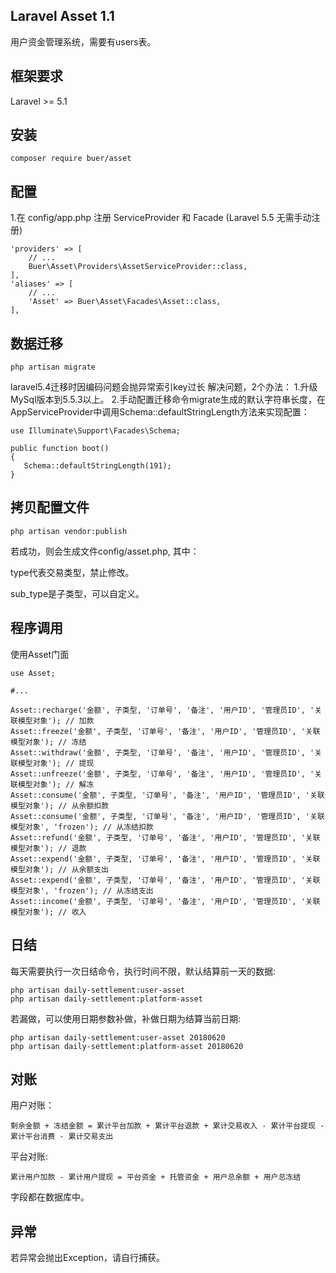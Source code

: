 ## Laravel Asset 1.1
用户资金管理系统，需要有users表。

## 框架要求
Laravel >= 5.1

## 安装
```
composer require buer/asset
```

## 配置
1.在 config/app.php 注册 ServiceProvider 和 Facade (Laravel 5.5 无需手动注册)
```
'providers' => [
    // ...
    Buer\Asset\Providers\AssetServiceProvider::class,
],
'aliases' => [
    // ...
    'Asset' => Buer\Asset\Facades\Asset::class,
],
```

## 数据迁移
```
php artisan migrate
```

laravel5.4迁移时因编码问题会抛异常索引key过长
解决问题，2个办法：
1.升级MySql版本到5.5.3以上。
2.手动配置迁移命令migrate生成的默认字符串长度，在AppServiceProvider中调用Schema::defaultStringLength方法来实现配置：

```
use Illuminate\Support\Facades\Schema;

public function boot()
{
   Schema::defaultStringLength(191);
}
```

## 拷贝配置文件
```
php artisan vendor:publish
```
若成功，则会生成文件config/asset.php, 其中：

type代表交易类型，禁止修改。

sub_type是子类型，可以自定义。

## 程序调用
使用Asset门面
```
use Asset;

#...

Asset::recharge('金额', 子类型, '订单号', '备注', '用户ID', '管理员ID', '关联模型对象'); // 加款
Asset::freeze('金额', 子类型, '订单号', '备注', '用户ID', '管理员ID', '关联模型对象'); // 冻结
Asset::withdraw('金额', 子类型, '订单号', '备注', '用户ID', '管理员ID', '关联模型对象'); // 提现
Asset::unfreeze('金额', 子类型, '订单号', '备注', '用户ID', '管理员ID', '关联模型对象'); // 解冻
Asset::consume('金额', 子类型, '订单号', '备注', '用户ID', '管理员ID', '关联模型对象'); // 从余额扣款
Asset::consume('金额', 子类型, '订单号', '备注', '用户ID', '管理员ID', '关联模型对象', 'frozen'); // 从冻结扣款
Asset::refund('金额', 子类型, '订单号', '备注', '用户ID', '管理员ID', '关联模型对象'); // 退款
Asset::expend('金额', 子类型, '订单号', '备注', '用户ID', '管理员ID', '关联模型对象'); // 从余额支出
Asset::expend('金额', 子类型, '订单号', '备注', '用户ID', '管理员ID', '关联模型对象', 'frozen'); // 从冻结支出
Asset::income('金额', 子类型, '订单号', '备注', '用户ID', '管理员ID', '关联模型对象'); // 收入
```

## 日结
每天需要执行一次日结命令，执行时间不限，默认结算前一天的数据:
```
php artisan daily-settlement:user-asset
php artisan daily-settlement:platform-asset
```
若漏做，可以使用日期参数补做，补做日期为结算当前日期:
```
php artisan daily-settlement:user-asset 20180620
php artisan daily-settlement:platform-asset 20180620
```

## 对账
用户对账：
```
剩余金额 + 冻结金额 = 累计平台加款 + 累计平台退款 + 累计交易收入 - 累计平台提现 - 累计平台消费 - 累计交易支出
```
平台对账:
```
累计用户加款 - 累计用户提现 = 平台资金 + 托管资金 + 用户总余额 + 用户总冻结
```
字段都在数据库中。

## 异常
若异常会抛出Exception，请自行捕获。
